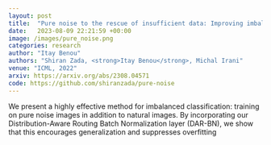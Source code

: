 ```yaml
---
layout: post
title:  "Pure noise to the rescue of insufficient data: Improving imbalanced classification by training on random noise images‏"
date:   2023-08-09 22:21:59 +00:00
image: /images/pure_noise.png
categories: research
author: "Itay Benou"
authors: "Shiran Zada, <strong>Itay Benou</strong>, Michal Irani"
venue: "ICML, 2022"
arxiv: https://arxiv.org/abs/2308.04571
code: https://github.com/shiranzada/pure-noise
---
```

We present a highly effective method for imbalanced classification: training on pure noise images in addition to natural images. By incorporating our Distribution-Aware Routing Batch Normalization layer (DAR-BN), we show that this encourages generalization and suppresses overfitting
